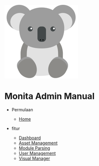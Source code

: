 ![](/media/koala-svg.svg)

# **Monita Admin Manual**

- Permulaan

  - [Home](README.md)

- fitur

  - [Dashboard](Dashboard.md)
  - [Asset Management](Asset_Management.md)
  - [Module Parsing](Module_Parsing.md)
  - [User Management](User_management.md)
  - [Visual Manager](Visual_manager.md)
